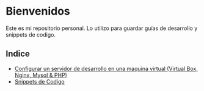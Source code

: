 # Bienvenidos

Este es mi repositorio personal. Lo utilizo para guardar guías de desarrollo y snippets de codigo.

## Indice

+ [Configurar un servidor de desarrollo en una maquina virtual (Virtual Box, Nginx, Mysql & PHP)](https://github.com/LucasNatoli/LucasNatoli/blob/master/setup-server.md)
+ [Snippets de Codigo](https://github.com/LucasNatoli/LucasNatoli/blob/master/snips.md)
